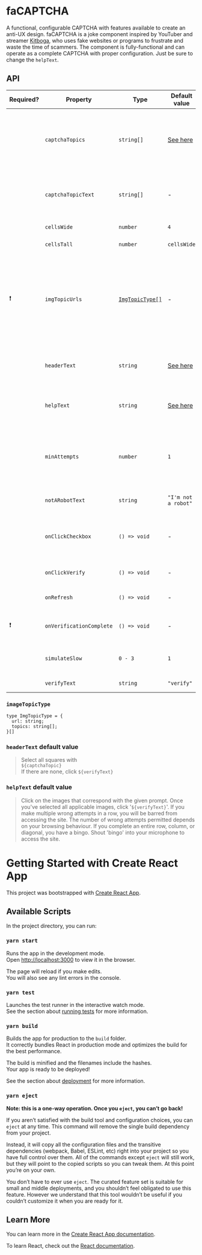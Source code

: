 # faCAPTCHA
A functional, configurable CAPTCHA with features available to create an anti-UX design. faCAPTCHA is a joke component inspired by YouTuber and streamer [Kitboga](https://www.youtube.com/c/KitbogaShow), who uses fake websites or programs to frustrate and waste the time of scammers. The component is fully-functional and can operate as a complete CAPTCHA with proper configuration. Just be sure to change the `helpText`.


## API

| Required?  | Property          | Type         | Default value | Description |
| ---------- | ----------------- | ------------ | ------------- | ----------- |
|           | `captchaTopics`    | `string[]`   | [See here](https://github.com/dylandbl/faCAPTCHA/blob/main/src/lib/utils/stringsToFind.ts) | Topics displayed at the top of the CAPTCHA. If not defined, a pseudorandomly selected default value will be used. | 
|           | `captchaTopicText` | `string[]`   | -           | Array of topics to be displayed in the CAPTCHA header. Does not work with `headerText`. |
|           | `cellsWide`        | `number`     | `4`         | Number of cells in each row. |
|           | `cellsTall`        | `number`     | `cellsWide` | Number of cells in each column. |
|   ❗       | `imgTopicUrls`     | [`ImgTopicType[]`](#imagetopictype) | -             | Array of image URLs with associated tags. Tags are case-sensitive and compared to the topic selected from `captchaTopics`. The images will be displayed in order. |
|           | `headerText`       | `string`     | [See here](#headertext-default-value) | Used in place of the CAPTCHA header text. Overrides `captchaTopic`.
|           | `helpText`         | `string`     | [See here](#helptext-default-value) | Used in place of the default help text, shown when the '?' icon is clicked. |
|           | `minAttempts`      | `number`     | `1`         | Minimum number of required attempts, regardless of whether the attempts are correct or not. |
|           | `notARobotText`    | `string`     | `"I'm not a robot"` | Used in place of the "I'm not a robot" text. |
|           | `onClickCheckbox`  | `() => void` | -           | Called on clicking the checkbox, does not execute if the CAPTCHA popup is open. |
|           | `onClickVerify`    | `() => void` | -           | Called on clicking the 'Verify' button. |
|           | `onRefresh`        | `() => void` | -           | Called on clicking the refresh icon. |
|   ❗       | `onVerificationComplete` | `() => void` | -     | Called on successful verification completion. |
|           | `simulateSlow`     | `0 - 3`      | `1`         | Simulates a slow internet connection speed. |
|           | `verifyText`       | `string`     | `"verify"`  | Text for the 'Verify' button. |

### `imageTopicType`
```TS
type ImgTopicType = {
  url: string;
  topics: string[];
}[]
```

### `headerText` default value

> Select all squares with <br>
> `${captchaTopic}` <br>
> If there are none, click `${verifyText}` <br>

### `helpText` default value
> Click on the images that correspond with the given prompt. Once you've selected all applicable images, click '`${verifyText}`'. If you make multiple wrong attempts in a row, you will be barred from accessing the site. The number of wrong attempts permitted depends on your browsing behaviour. If you complete an entire row, column, or diagonal, you have a bingo. Shout 'bingo' into your microphone to access the site.


    
# Getting Started with Create React App

This project was bootstrapped with [Create React App](https://github.com/facebook/create-react-app).

## Available Scripts

In the project directory, you can run:

### `yarn start`

Runs the app in the development mode.\
Open [http://localhost:3000](http://localhost:3000) to view it in the browser.

The page will reload if you make edits.\
You will also see any lint errors in the console.

### `yarn test`

Launches the test runner in the interactive watch mode.\
See the section about [running tests](https://facebook.github.io/create-react-app/docs/running-tests) for more information.

### `yarn build`

Builds the app for production to the `build` folder.\
It correctly bundles React in production mode and optimizes the build for the best performance.

The build is minified and the filenames include the hashes.\
Your app is ready to be deployed!

See the section about [deployment](https://facebook.github.io/create-react-app/docs/deployment) for more information.

### `yarn eject`

**Note: this is a one-way operation. Once you `eject`, you can’t go back!**

If you aren’t satisfied with the build tool and configuration choices, you can `eject` at any time. This command will remove the single build dependency from your project.

Instead, it will copy all the configuration files and the transitive dependencies (webpack, Babel, ESLint, etc) right into your project so you have full control over them. All of the commands except `eject` will still work, but they will point to the copied scripts so you can tweak them. At this point you’re on your own.

You don’t have to ever use `eject`. The curated feature set is suitable for small and middle deployments, and you shouldn’t feel obligated to use this feature. However we understand that this tool wouldn’t be useful if you couldn’t customize it when you are ready for it.

## Learn More

You can learn more in the [Create React App documentation](https://facebook.github.io/create-react-app/docs/getting-started).

To learn React, check out the [React documentation](https://reactjs.org/).
